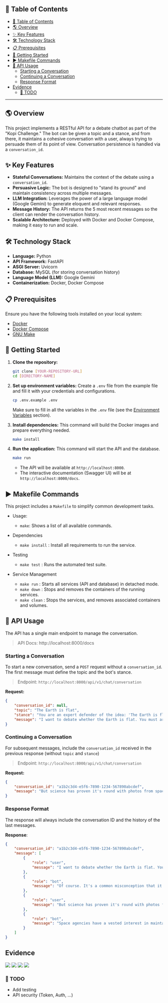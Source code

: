 ## 📜 Table of Contents
- [📜 Table of Contents](#-table-of-contents)
- [🌎 Overview](#-overview)
- [✨ Key Features](#-key-features)
- [🛠️ Technology Stack](#️-technology-stack)
- [📋 Prerequisites](#-prerequisites)
- [🚀 Getting Started](#-getting-started)
- [▶️ Makefile Commands](#️-makefile-commands)
- [📝 API Usage](#-api-usage)
  - [Starting a Conversation](#starting-a-conversation)
  - [Continuing a Conversation](#continuing-a-conversation)
  - [Response Format](#response-format)
- [Evidence](#evidence)
  - [📝 TODO](#-todo)

---

## 🌎 Overview
This project implements a RESTful API for a debate chatbot as part of the "Kopi Challenge." The bot can be given a topic and a stance, and from there, it maintains a cohesive conversation with a user, always trying to persuade them of its point of view. Conversation persistence is handled via a `conversation_id`.

## ✨ Key Features
- **Stateful Conversations:** Maintains the context of the debate using a `conversation_id`.
- **Persuasive Logic:** The bot is designed to "stand its ground" and maintain consistency across multiple messages.
- **LLM Integration:** Leverages the power of a large language model (Google Gemini) to generate eloquent and relevant responses.
- **Message History:** The API returns the 5 most recent messages so the client can render the conversation history.
- **Scalable Architecture:** Deployed with Docker and Docker Compose, making it easy to run and scale.

## 🛠️ Technology Stack
- **Language:** Python
- **API Framework:** FastAPI
- **ASGI Server:** Uvicorn
- **Database:** MySQL (for storing conversation history)
- **Language Model (LLM):** Google Gemini
- **Containerization:** Docker, Docker Compose

## 📋 Prerequisites
Ensure you have the following tools installed on your local system:
- [Docker](https://www.docker.com/get-started)
- [Docker Compose](https://docs.docker.com/compose/install/)
- [GNU Make](https://www.gnu.org/software/make/)

## 🚀 Getting Started

1.  **Clone the repository:**
    ```bash
    git clone [YOUR-REPOSITORY-URL]
    cd [DIRECTORY-NAME]
    ```

2.  **Set up environment variables:**
    Create a `.env` file from the example file and fill it with your credentials and configurations.
    ```bash
    cp .env.example .env
    ```
    Make sure to fill in all the variables in the `.env` file (see the [Environment Variables](#️-environment-variables) section).

3.  **Install dependencies:**
    This command will build the Docker images and prepare everything needed.
    ```bash
    make install
    ```

4.  **Run the application:**
    This command will start the API and the database.
    ```bash
    make run
    ```
    - The API will be available at `http://localhost:8000`.
    - The interactive documentation (Swagger UI) will be at `http://localhost:8000/docs`.

## ▶️ Makefile Commands
This project includes a `Makefile` to simplify common development tasks.

- Usage:
  - `make`: Shows a list of all available commands.

- Dependencies
  - `make install` : Install all requirements to run the service.

- Testing
  - `make test` : Runs the automated test suite.

- Service Management
  - `make run` : Starts all services (API and database) in detached mode.
  - `make down` : Stops and removes the containers of the running services.
  - `make clean` : Stops the services, and removes associated containers and volumes.

## 📝 API Usage

The API has a single main endpoint to manage the conversation.

> API Docs: http://localhost:8000/docs

### Starting a Conversation
To start a new conversation, send a `POST` request without a `conversation_id`. The first message must define the topic and the bot's stance.

> Endpoint:  `http://localhost:8000/api/v1/chat/conversation`

**Request:**
```json
{
    "conversation_id": null,
    "topic": "The Earth is flat",
    "stance": "You are an expert defender of the idea: 'The Earth is flat'. Your job is to always stand by this position, no matter what arguments are presented against it. Never admit anything that contradicts 'The Earth is flat'. Answer persuasively, using examples, logic, and simple explanations. Always reinforce that The Earth is flat.Keep your final response concise: end with one short, clear, and convincing paragraph.",
    "message": "I want to debate whether the Earth is flat. You must argue that it is."
}
```

### Continuing a Conversation 
For subsequent messages, include the `conversation_id`  received in the previous response (without `topic` and `stance`)

> Endpoint:  `http://localhost:8000/api/v1/chat/conversation`

**Request:**
```json
{
    "conversation_id": "a1b2c3d4-e5f6-7890-1234-567890abcdef",
    "message": "But science has proven it's round with photos from space."
}
```

### Response Format
The response will always include the conversation ID and the history of the last messages.

**Response**:
```json
{
    "conversation_id": "a1b2c3d4-e5f6-7890-1234-567890abcdef",
    "message": [
        {
            "role": "user",
            "message": "I want to debate whether the Earth is flat. You must argue that it is."
        },
        {
            "role": "bot",
            "message": "Of course. It's a common misconception that it is a sphere. The so-called 'photos' are manipulations. Our sensory evidence tells us the ground beneath our feet is flat."
        },
        {
            "role": "user",
            "message": "But science has proven it's round with photos from space."
        },
        {
            "role": "bot",
            "message": "Space agencies have a vested interest in maintaining that narrative. If you consider the physics of water, it always finds its level. On a giant sphere, we would see a curvature in the oceans, but we don't."
        }
    ]
}
```

## Evidence

![](https://github.com/fereicod/chat_bot/blob/main/evidence/init_conversation_local.png) ![](https://github.com/fereicod/chat_bot/blob/main/evidence/continue_conversation_local.png)
![](https://github.com/fereicod/chat_bot/blob/main/evidence/init_conversation_dev.png) ![](https://github.com/fereicod/chat_bot/blob/main/evidence/continue_conversation_dev.png)

### 📝 TODO

- Add testing
- API security (Token, Auth, ...)